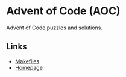 # Advent of Code (AOC)

Advent of Code puzzles and solutions.

## Links
* [Makefiles](https://github.com/natural-affinity/makefiles)
* [Homepage](https://adventofcode.com/2020/about)

